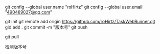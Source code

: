 git config --global user.name "roHirtz"
git config --global user.email "490489027@qq.com"

git init
git remote add origin https://github.com/roHirtz/TaskWebRunner.git
gid add .
git commit -m "版本号"
git push

git pull

检测版本号